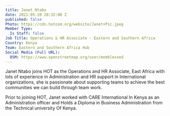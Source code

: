 ```yaml
---
title: Janet Ntabo
date: 2021-05-20 20:32:00 Z
published: false
Photo: https://cdn.hotosm.org/website/Janet+Pic.jpeg
Member Type:
  Is Staff: false
Job Title: Operations & HR Associate - Eastern and Southern Africa
Country: Kenya
Team: Eastern and Southern Africa Hub
Social Media (Full URL):
  OSM: https://www.openstreetmap.org/user/momblessed
---
```


Janet Ntabo  joins HOT as the Operations and HR Associate, East Africa with lots of experience in Administration and HR support in International organizations, she is passionate about supporting teams to achieve the best communities we can build through team work. 

Prior to joining HOT, Janet worked with CARE International In Kenya as an Administration officer and Holds a Diploma in Business Administration from the Technical university Of Kenya.